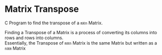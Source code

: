 # Matrix Transpose

C Program to find the transpose of a `m`x`n` Matrix.  

Finding a Transpose of a Matrix is a process of converting its columns into rows and rows into columns.  
Essentially, the Transpose of `m`x`n` Matrix is the same Matrix but written as a `n`x`m` Matrix
